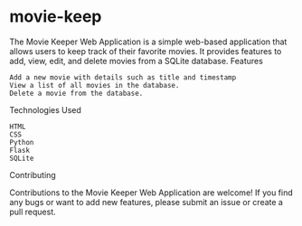 # movie-keep
The Movie Keeper Web Application is a simple web-based application that allows users to keep track of their favorite movies. It provides features to add, view, edit, and delete movies from a SQLite database.
Features

    Add a new movie with details such as title and timestamp
    View a list of all movies in the database.
    Delete a movie from the database.

Technologies Used

    HTML
    CSS
    Python
    Flask
    SQLite

Contributing

Contributions to the Movie Keeper Web Application are welcome! If you find any bugs or want to add new features, please submit an issue or create a pull request.
